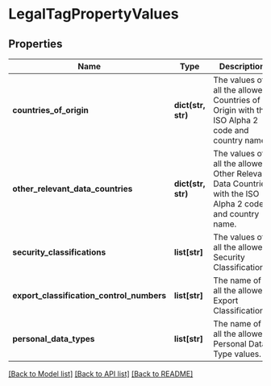# LegalTagPropertyValues

## Properties
Name | Type | Description | Notes
------------ | ------------- | ------------- | -------------
**countries_of_origin** | **dict(str, str)** | The values of all the allowed Countries of Origin with the ISO Alpha 2 code and country name. | [optional] 
**other_relevant_data_countries** | **dict(str, str)** | The values of all the allowed Other Relevant Data Countries with the ISO Alpha 2 code and country name. | [optional] 
**security_classifications** | **list[str]** | The values of all the allowed Security Classifications. | [optional] 
**export_classification_control_numbers** | **list[str]** | The name of all the allowed Export Classifications. | [optional] 
**personal_data_types** | **list[str]** | The name of all the allowed Personal Data Type values. | [optional] 

[[Back to Model list]](../README.md#documentation-for-models) [[Back to API list]](../README.md#documentation-for-api-endpoints) [[Back to README]](../README.md)


